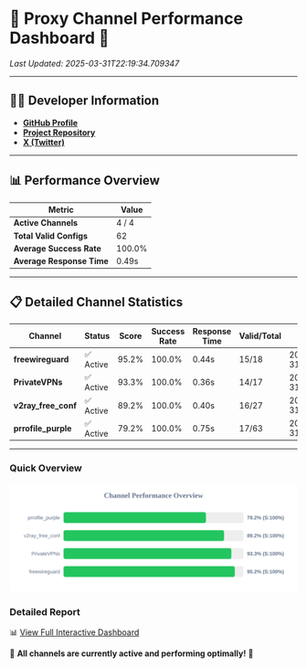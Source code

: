 # 🌟 Proxy Channel Performance Dashboard 🌟

_Last Updated: 2025-03-31T22:19:34.709347_

---

## 👩‍💻 Developer Information

- **[GitHub Profile](https://github.com/4n0nymou3)**  
- **[Project Repository](https://github.com/4n0nymou3/multi-proxy-config-fetcher)**  
- **[X (Twitter)](https://x.com/4n0nymou3)**  

---

## 📊 Performance Overview

| Metric                | Value       |
|-----------------------|-------------|
| **Active Channels**   | 4 / 4       |
| **Total Valid Configs** | 62          |
| **Average Success Rate** | 100.0%      |
| **Average Response Time** | 0.49s       |

---

## 📋 Detailed Channel Statistics

| Channel          | Status     | Score  | Success Rate | Response Time | Valid/Total | Last Success               |
|------------------|------------|--------|--------------|---------------|-------------|----------------------------|
| **freewireguard**  | ✅ Active  | 95.2%  | 100.0% | 0.44s         | 15/18       | 2025-03-31T22:19:34.707513 |
| **PrivateVPNs**  | ✅ Active  | 93.3%  | 100.0% | 0.36s         | 14/17       | 2025-03-31T22:19:34.243140 |
| **v2ray_free_conf**  | ✅ Active  | 89.2%  | 100.0% | 0.40s         | 16/27       | 2025-03-31T22:19:33.850200 |
| **prrofile_purple**  | ✅ Active  | 79.2%  | 100.0% | 0.75s         | 17/63       | 2025-03-31T22:19:33.416204 |

---

### Quick Overview
<div align="center">
  <a href="https://raw.githubusercontent.com/nullluser/NullRepo/refs/heads/main/assets/channel_stats_chart.svg">
    <img src="https://raw.githubusercontent.com/nullluser/NullRepo/refs/heads/main/assets/channel_stats_chart.svg" alt="Source Performance Statistics" width="800">
  </a>
</div>

### Detailed Report
📊 [View Full Interactive Dashboard](https://htmlpreview.github.io/?https://github.com/nullluser/NullRepo/blob/main/assets/performance_report.html)

🎉 **All channels are currently active and performing optimally!** 🎉
